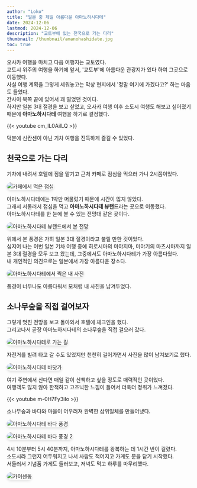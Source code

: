 ```yaml
---
author: "Loko"
title: "일본 중 제일 아름다운 아마노하시다테"
date: 2024-12-06
lastmod: 2024-12-06
description: "교토부에 있는 천국으로 가는 다리"
thumbnail: /thumbnail/amanohashidate.jpg
toc: true
---
```


오사카 여행을 마치고 다음 여행지는 교토였다.  
교토시 위주의 여행을 하기에 앞서, '교토부'에 아름다운 관광지가 있다 하여 그곳으로 이동했다.  
사실 여행 계획을 그렇게 세워놓고는 막상 현지에서 '정말 여기에 가겠다고?' 하는 마음도 들었다.  
간사이 북쪽 끝에 있어서 꽤 멀었던 것이다.  
하지만 일본 3대 절경을 보고 싶었고, 오사카 여행 이후 소도시 여행도 해보고 싶어졌기 때문에 **아마노하시다테** 여행을 하기로 결정했다.

{{< youtube cm_lL0AilLQ >}}

덕분에 신칸센이 아닌 기차 여행을 진득하게 즐길 수 있었다.

## 천국으로 가는 다리

기차에 내려서 호텔에 짐을 맡기고 근처 카페로 점심을 먹으러 가니 2시쯤이었다.

![카페에서 먹은 점심](/jr-travel/amanohashidate-1.jpg)

아마노하시다테에는 1박만 머물렀기 때문에 시간이 많지 않았다.  
그래서 서둘러서 점심을 먹고 **아마노하시다테 뷰랜드**라는 곳으로 이동했다.  
아마노하시다테를 한 눈에 볼 수 있는 전망대 같은 곳이다.

![아마노하시다테 뷰랜드에서 본 전망](/jr-travel/amanohashidate-2.jpg)

위에서 본 풍경은 가히 일본 3대 절경이라고 불릴 만한 것이었다.  
심지어 나는 이번 일본 기차 여행 중에 히로시마의 미야지마, 미야기의 마츠시마까지 일본 3대 절경을 모두 보고 왔는데, 그중에서도 아마노하시다테가 가장 아름다웠다.  
내 개인적인 의견으로는 일본에서 가장 아름다운 장소다.

![아마노하시다테에서 찍은 내 사진](/jr-travel/amanohashidate-3.jpg)

풍경이 너무나도 아름다워서 모처럼 내 사진을 남겨두었다.

## 소나무숲을 직접 걸어보자

그렇게 멋진 전망을 보고 돌아와서 호텔에 체크인을 했다.  
그리고나서 곧장 아마노하시다테의 소나무숲을 직접 걸으러 갔다.

![아마노하시다테로 가는 길](/jr-travel/amanohashidate-4.jpg)

자전거를 빌려 타고 갈 수도 있었지만 천천히 걸어가면서 사진을 많이 남겨보기로 했다.

![아마노하시다테 바닷가](/jr-travel/amanohashidate-5.jpg)

여기 주변에서 산다면 매일 같이 산책하고 싶을 정도로 매력적인 곳이었다.  
여행객도 많지 않아 한적하고 고즈넉한 느낌이 들어서 더욱더 정취가 느껴졌다.

{{< youtube m-0H7Fy3iIo >}}

소나무숲과 바다와 마을이 어우러져 완벽한 삼위일체를 만들어냈다.

![아마노하시다테 바다 풍경](/jr-travel/amanohashidate-6.jpg)

![아마노하시다테 바다 풍경 2](/jr-travel/amanohashidate-7.jpg)

4시 10분부터 5시 40분까지, 아마노하시다테를 왕복하는 데 1시간 반이 걸렸다.  
소도시라 그런지 어두워지고 나서 사람도 적어지고 가게도 문을 닫기 시작했다.  
서둘러서 기념품 가게도 둘러보고, 저녁도 먹고 하루를 마무리했다.

![카이센동](/jr-travel/amanohashidate-8.jpg)

<style>
  img {
    border-radius: 10px;
    box-shadow: 0 4px 6px rgba(0, 0, 0, 0.1);
    transition: transform 0.2s ease, box-shadow 0.2s ease;
  }

  img:hover {
    transform: scale(1.05);
    box-shadow: 0 8px 12px rgba(0, 0, 0, 0.2);
  }
</style>
